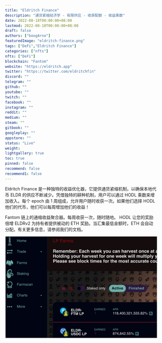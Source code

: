 ```yaml
---
title: "Eldritch Finance"
description: "通货紧缩经济学 - 有限供应 - 收获配额 - 收益乘数"
date: 2022-08-18T00:00:00+08:00
lastmod: 2022-08-18T00:00:00+08:00
draft: false
authors: ["boogArno"]
featuredImage: "eldritch-finance.png"
tags: ["DeFi","Eldritch Finance"]
categories: ["nfts"]
nfts: ["DeFi"]
blockchain: "Fantom"
website: "https://eldritch.app"
twitter: "https://twitter.com/eldritchfin"
discord: ""
telegram: ""
github: ""
youtube: ""
twitch: ""
facebook: ""
instagram: ""
reddit: ""
medium: ""
steam: ""
gitbook: ""
googleplay: ""
appstore: ""
status: "Live"
weight: 
lightgallery: true
toc: true
pinned: false
recommend: false
recommend1: false
---
```

Eldritch Finance 是一种独特的收益优化器，它提供通货紧缩机制，以确保本地代币 ELDR 的供应不断减少。凭借独特的耕种机制，用户可以通过 HODL 乘数来增加收入。每个 epoch 由 1 周组成，允许用户随时收获一次。如果他们选择 HODL 他们的代币，他们可以每周增加他们的收益！

Fantom 链上的通缩收益聚合器。每周收获一次，随时随地。 HODL 让您的奖励倍增
ELDRv2 为持有者提供被动的 ETH 奖励。当汇集最低金额时，ETH 会自动分配。有关更多信息，请参阅我们的文档。

![eldritchfinance-dapp-defi-other-image1_5b8116a51c6920e703764b246077ab78](eldritchfinance-dapp-defi-other-image1_5b8116a51c6920e703764b246077ab78.png)